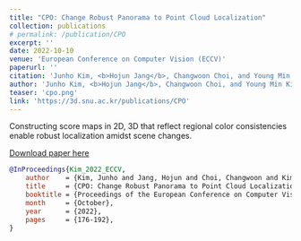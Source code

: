 ```yaml
---
title: "CPO: Change Robust Panorama to Point Cloud Localization"
collection: publications
# permalink: /publication/CPO
excerpt: ''
date: 2022-10-10
venue: 'European Conference on Computer Vision (ECCV)'
paperurl: ''
citation: 'Junho Kim, <b>Hojun Jang</b>, Changwoon Choi, and Young Min Kim, CPO: Change Robust Panorama to Point Cloud Localization, in <i>Proceedings of the European Conference on Computer Vision</i>, 2022.'
author: 'Junho Kim, <b>Hojun Jang</b>, Changwoon Choi, and Young Min Kim'
teaser: 'cpo.png'
link: 'https://3d.snu.ac.kr/publications/CPO'
---
```

Constructing score maps in 2D, 3D that reflect regional color consistencies enable robust localization amidst scene changes.

[Download paper here](https://www.ecva.net/papers/eccv_2022/papers_ECCV/html/1567_ECCV_2022_paper.php)

```bibtex
@InProceedings{Kim_2022_ECCV,
    author    = {Kim, Junho and Jang, Hojun and Choi, Changwoon and Kim, Young Min},
    title     = {CPO: Change Robust Panorama to Point Cloud Localization},
    booktitle = {Proceedings of the European Conference on Computer Vision (ECCV)},
    month     = {October},
    year      = {2022},
    pages     = {176-192},
}
```